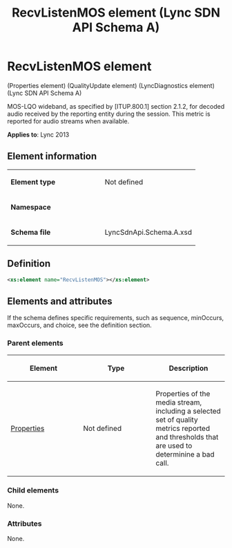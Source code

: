 ﻿---
title: RecvListenMOS element (Lync SDN API Schema A)
TOCTitle: RecvListenMOS element
ms:assetid: d17bb386-a60a-d9c9-51d8-94bc0d7b5710
ms:mtpsurl: https://msdn.microsoft.com/en-us/library/Dn439254(v=office.15)
ms:contentKeyID: 57260990
ms.date: 07/24/2014
mtps_version: v=office.15
dev_langs:
- xml
---

# RecvListenMOS element 

(Properties element) (QualityUpdate element) (LyncDiagnostics element) (Lync SDN API Schema A)

MOS-LQO wideband, as specified by \[ITUP.800.1\] section 2.1.2, for decoded audio received by the reporting entity during the session. This metric is reported for audio streams when available.


**Applies to**: Lync 2013

## Element information

<table>
<colgroup>
<col style="width: 50%" />
<col style="width: 50%" />
</colgroup>
<tbody>
<tr class="odd">
<td><p><strong>Element type</strong></p></td>
<td><p>Not defined</p></td>
</tr>
<tr class="even">
<td><p><strong>Namespace</strong></p></td>
<td><p></p></td>
</tr>
<tr class="odd">
<td><p><strong>Schema file</strong></p></td>
<td><p>LyncSdnApi.Schema.A.xsd</p></td>
</tr>
</tbody>
</table>


## Definition

``` xml
<xs:element name="RecvListenMOS"></xs:element>
```

## Elements and attributes

If the schema defines specific requirements, such as sequence, minOccurs, maxOccurs, and choice, see the definition section.

### Parent elements

<table>
<colgroup>
<col style="width: 33%" />
<col style="width: 33%" />
<col style="width: 33%" />
</colgroup>
<thead>
<tr class="header">
<th><p>Element</p></th>
<th><p>Type</p></th>
<th><p>Description</p></th>
</tr>
</thead>
<tbody>
<tr class="odd">
<td><p><a href="properties-element-qualityupdate-element-sdn-api-schema-a.md">Properties</a></p></td>
<td><p>Not defined</p></td>
<td><p>Properties of the media stream, including a selected set of quality metrics reported and thresholds that are used to determinine a bad call.</p></td>
</tr>
</tbody>
</table>


### Child elements

None.

### Attributes

None.

